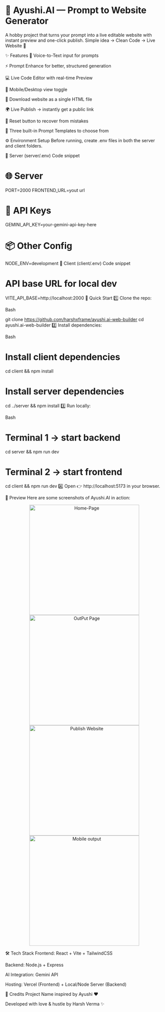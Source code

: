 # 🌸 Ayushi.AI — Prompt to Website Generator
A hobby project that turns your prompt into a live editable website with instant preview and one-click publish.
Simple idea → Clean Code → Live Website 🚀

✨ Features
🎤 Voice-to-Text input for prompts

⚡ Prompt Enhance for better, structured generation

💻 Live Code Editor with real-time Preview

📱 Mobile/Desktop view toggle

📂 Download website as a single HTML file

🌍 Live Publish → instantly get a public link

🔄 Reset button to recover from mistakes

📑 Three built-in Prompt Templates to choose from

⚙️ Environment Setup
Before running, create .env files in both the server and client folders.

🔹 Server (server/.env)
Code snippet

# 🌐 Server
PORT=2000
FRONTEND_URL=yout url

# 🔑 API Keys
GEMINI_API_KEY=your-gemini-api-key-here

# 📦 Other Config
NODE_ENV=development
🔹 Client (client/.env)
Code snippet

# API base URL for local dev
VITE_API_BASE=http://localhost:2000
🚀 Quick Start
1️⃣ Clone the repo:

Bash

git clone https://github.com/harshxframe/ayushi.ai-web-builder
cd ayushi.ai-web-builder
2️⃣ Install dependencies:

Bash

# Install client dependencies
cd client && npm install

# Install server dependencies
cd ../server && npm install
3️⃣ Run locally:

Bash

# Terminal 1 → start backend
cd server && npm run dev

# Terminal 2 → start frontend
cd client && npm run dev
4️⃣ Open 👉 http://localhost:5173 in your browser.

📸 Preview
Here are some screenshots of Ayushi.AI in action:
<p align="center">
  <img src="https://i.ibb.co/70scRCq/Screenshot-2025-08-24-at-5-46-53-PM.png" width="350px" title="Home-Page">
  <img src="https://i.ibb.co/q3t2VP43/Screenshot-2025-08-24-at-6-04-11-PM.png" width="350px" alt="OutPut Page">
  <img src="https://i.ibb.co/yDn9CWR/Screenshot-2025-08-24-at-5-46-41-PM.png" width="350px" alt="Publish Website">
  <img src="https://i.ibb.co/sdvrDDPr/Screenshot-2025-08-25-at-2-19-30-PM.png" width="350px" alt="Mobile output">

</p>

🛠️ Tech Stack
Frontend: React + Vite + TailwindCSS

Backend: Node.js + Express

AI Integration: Gemini API

Hosting: Vercel (Frontend) + Local/Node Server (Backend)

💖 Credits
Project Name inspired by Ayushi ❤️

Developed with love & hustle by Harsh Verma ✨

